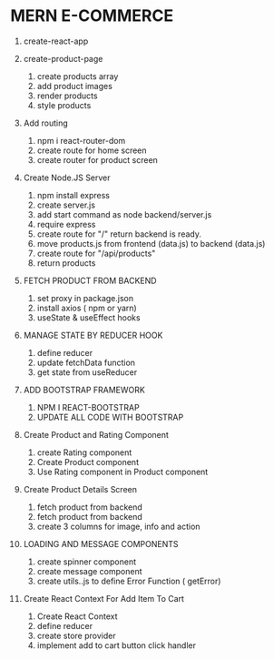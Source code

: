 # MERN E-COMMERCE


1. create-react-app

2. create-product-page

    1. create products array
    2. add product images
    3. render products
    4. style products

3. Add routing
    1. npm i react-router-dom
    2. create route for home screen
    3. create router for product screen

4. Create Node.JS Server
    1. npm install express
    2. create server.js
    3. add start command as node backend/server.js
    4. require express
    5. create route for "/" return backend is ready.
    6. move products.js from frontend (data.js) to backend (data.js)
    7. create route for "/api/products"
    8. return products

5. FETCH PRODUCT FROM BACKEND
    1. set proxy in package.json
    2. install axios ( npm or yarn)
    3. useState & useEffect hooks

6. MANAGE STATE BY REDUCER HOOK
   1. define reducer
   2. update fetchData function
   3. get state from useReducer

7. ADD BOOTSTRAP FRAMEWORK
   1. NPM I REACT-BOOTSTRAP 
   2. UPDATE ALL CODE WITH BOOTSTRAP

8. Create Product and Rating Component
    1. create Rating component
    2. Create Product component
    3. Use Rating component in Product component

9. Create Product Details Screen
   1.  fetch product from backend
   2.  fetch product from backend
   3.  create 3 columns for image, info and action

10. LOADING AND MESSAGE COMPONENTS   
    1. create spinner component
    2. create message component
    3. create utils..js to define Error Function ( getError)

11. Create React Context For Add Item To Cart
    1. Create React Context
    2. define reducer
    3. create store provider
    4. implement add to cart button click handler